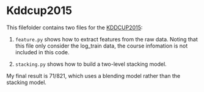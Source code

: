 Kddcup2015
===
This filefolder contains two files for the [KDDCUP2015](https://kddcup2015.com/information.html):

1. `feature.py` shows how to extract features from the raw data. Noting that this file only consider the log_train data, the course infomation is not included in this code.

2. `stacking.py` shows how to build a two-level stacking model.

My final result is 71/821, which uses a blending model rather than the stacking model.